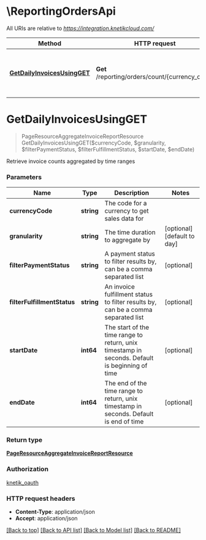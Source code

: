 # \ReportingOrdersApi

All URIs are relative to *https://integration.knetikcloud.com/*

Method | HTTP request | Description
------------- | ------------- | -------------
[**GetDailyInvoicesUsingGET**](ReportingOrdersApi.md#GetDailyInvoicesUsingGET) | **Get** /reporting/orders/count/{currency_code} | Retrieve invoice counts aggregated by time ranges


# **GetDailyInvoicesUsingGET**
> PageResourceAggregateInvoiceReportResource GetDailyInvoicesUsingGET($currencyCode, $granularity, $filterPaymentStatus, $filterFulfillmentStatus, $startDate, $endDate)

Retrieve invoice counts aggregated by time ranges


### Parameters

Name | Type | Description  | Notes
------------- | ------------- | ------------- | -------------
 **currencyCode** | **string**| The code for a currency to get sales data for | 
 **granularity** | **string**| The time duration to aggregate by | [optional] [default to day]
 **filterPaymentStatus** | **string**| A payment status to filter results by, can be a comma separated list | [optional] 
 **filterFulfillmentStatus** | **string**| An invoice fulfillment status to filter results by, can be a comma separated list | [optional] 
 **startDate** | **int64**| The start of the time range to return, unix timestamp in seconds. Default is beginning of time | [optional] 
 **endDate** | **int64**| The end of the time range to return, unix timestamp in seconds. Default is end of time | [optional] 

### Return type

[**PageResourceAggregateInvoiceReportResource**](PageResource«AggregateInvoiceReportResource».md)

### Authorization

[knetik_oauth](../README.md#knetik_oauth)

### HTTP request headers

 - **Content-Type**: application/json
 - **Accept**: application/json

[[Back to top]](#) [[Back to API list]](../README.md#documentation-for-api-endpoints) [[Back to Model list]](../README.md#documentation-for-models) [[Back to README]](../README.md)

